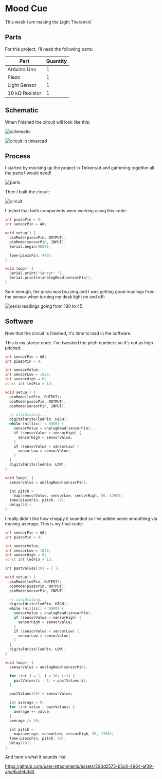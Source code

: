 # Mood Cue

This week I am making the Light Theremin!

## Parts

For this project, I'll need the following parts: 

|Part|Quantity|
|-|-|
|Arduino Uno|1|
|Piezo|1|
|Light Sensor|1|
|10 k&ohm; Resistor|1|

## Schematic

When finished the circuit will look like this:

![schematic](media/schematic.png)

![circuit in tinkercad](media/tinkercad.png)

## Process
I started by mocking up the project in Tinkercad and gathering together all the parts I would need!

![parts](media/parts.png)

Then I built the circuit:

![circuit](media/circuit.png)

I tested that both components were working using this code:
```c++
int piezoPin = 8;
int sensorPin = A0;

void setup() {
  pinMode(piezoPin, OUTPUT);
  pinMode(sensorPin, INPUT);
  Serial.begin(9600);

  tone(piezoPin, 440);
}

void loop() {
  Serial.print("Sensor: ");
  Serial.println(analogRead(sensorPin));
}
```

Sure enough, the piezo was buzzing and I was getting good readings from the sensor when turning my desk light on and off:

![serial readings going from 180 to 45](media/serial.png) 

## Software
Now that the circuit is finished, it's time to load in the software.

This is my starter code. I've tweaked the pitch numbers so it's not as high-pitched.
```c++
int sensorPin = A0;
int piezoPin = 8;

int sensorValue;
int sensorLow = 1023;
int sensorHigh = 0;
const int ledPin = 13;

void setup() {
  pinMode(ledPin, OUTPUT);
  pinMode(piezoPin, OUTPUT);
  pinMode(sensorPin, INPUT);

  // calibrating...
  digitalWrite(ledPin, HIGH);
  while (millis() < 5000) {
    sensorValue = analogRead(sensorPin);
    if (sensorValue > sensorHigh) {
      sensorHigh = sensorValue;
    }
    if (sensorValue < sensorLow) {
      sensorLow = sensorValue;
    }
  }
  digitalWrite(ledPin, LOW);
}

void loop() {
  sensorValue = analogRead(sensorPin);

  int pitch =
    map(sensorValue, sensorLow, sensorHigh, 50, 1760);
  tone(piezoPin, pitch, 20);
  delay(10);
}
```

I really didn't like how choppy it sounded so I've added some smoothing via moving-average. This is my final code:
```c++
int sensorPin = A0;
int piezoPin = 8;

int sensorValue;
int sensorLow = 1023;
int sensorHigh = 0;
const int ledPin = 13;

int pastValues[30] = { };

void setup() {
  pinMode(ledPin, OUTPUT);
  pinMode(piezoPin, OUTPUT);
  pinMode(sensorPin, INPUT);

  // calibrating...
  digitalWrite(ledPin, HIGH);
  while (millis() < 5000) {
    sensorValue = analogRead(sensorPin);
    if (sensorValue > sensorHigh) {
      sensorHigh = sensorValue;
    }
    if (sensorValue < sensorLow) {
      sensorLow = sensorValue;
    }
  }
  digitalWrite(ledPin, LOW);
}

void loop() {
  sensorValue = analogRead(sensorPin);

  for (int i = 1; i < 30; i++) {
    pastValues[i - 1] = pastValues[i];
  }

  pastValues[29] = sensorValue;

  int average = 0;
  for (int value : pastValues) {
    average += value;
  }
  average /= 30;

  int pitch =
    map(average, sensorLow, sensorHigh, 50, 1760);
  tone(piezoPin, pitch, 20);
  delay(10);
}
```

And here's what it sounds like! 

https://github.com/user-attachments/assets/293d2573-b5c8-4964-af39-aea95afebd33
